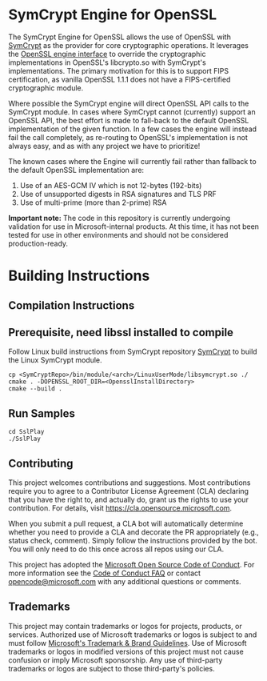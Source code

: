 # SymCrypt Engine for OpenSSL

The SymCrypt Engine for OpenSSL allows the use of OpenSSL with [SymCrypt](https://github.com/Microsoft/SymCrypt) as the provider for core cryptographic operations. It leverages the [OpenSSL engine interface](https://www.openssl.org/docs/man1.0.2/man3/engine.html) to override the cryptographic implementations in OpenSSL's libcrypto.so with SymCrypt's implementations. The primary motivation for this is to support FIPS certification, as vanilla OpenSSL 1.1.1 does not have a FIPS-certified cryptographic module.

Where possible the SymCrypt engine will direct OpenSSL API calls to the SymCrypt module. In cases where SymCrypt cannot (currently) support an OpenSSL
API, the best effort is made to fall-back to the default OpenSSL implementation of the given function. In a few cases the engine will instead fail the
call completely, as re-routing to OpenSSL's implementation is not always easy, and as with any project we have to prioritize!

The known cases where the Engine will currently fail rather than fallback to the default OpenSSL implementation are:
1. Use of an AES-GCM IV which is not 12-bytes (192-bits)
2. Use of unsupported digests in RSA signatures and TLS PRF
3. Use of multi-prime (more than 2-prime) RSA

**Important note:** The code in this repository is currently undergoing validation for use in Microsoft-internal products. At this time, it has not been tested for use in other environments and should not be considered production-ready.

# Building Instructions
## Compilation Instructions
## Prerequisite, need libssl installed to compile

Follow Linux build instructions from SymCrypt repository [SymCrypt](https://github.com/Microsoft/SymCrypt) to build the Linux SymCrypt module.

```
cp <SymCryptRepo>/bin/module/<arch>/LinuxUserMode/libsymcrypt.so ./
cmake . -DOPENSSL_ROOT_DIR=<OpensslInstallDirectory>
cmake --build .
```

## Run Samples
```
cd SslPlay
./SslPlay
```

## Contributing

This project welcomes contributions and suggestions.  Most contributions require you to agree to a
Contributor License Agreement (CLA) declaring that you have the right to, and actually do, grant us
the rights to use your contribution. For details, visit https://cla.opensource.microsoft.com.

When you submit a pull request, a CLA bot will automatically determine whether you need to provide
a CLA and decorate the PR appropriately (e.g., status check, comment). Simply follow the instructions
provided by the bot. You will only need to do this once across all repos using our CLA.

This project has adopted the [Microsoft Open Source Code of Conduct](https://opensource.microsoft.com/codeofconduct/).
For more information see the [Code of Conduct FAQ](https://opensource.microsoft.com/codeofconduct/faq/) or
contact [opencode@microsoft.com](mailto:opencode@microsoft.com) with any additional questions or comments.

## Trademarks

This project may contain trademarks or logos for projects, products, or services. Authorized use of Microsoft
trademarks or logos is subject to and must follow
[Microsoft's Trademark & Brand Guidelines](https://www.microsoft.com/en-us/legal/intellectualproperty/trademarks/usage/general).
Use of Microsoft trademarks or logos in modified versions of this project must not cause confusion or imply Microsoft sponsorship.
Any use of third-party trademarks or logos are subject to those third-party's policies.
